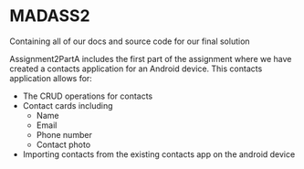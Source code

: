 # MADASS2
Containing all of our docs and source code for our final solution

Assignment2PartA includes the first part of the assignment where we have created a contacts application for an Android device.
This contacts application allows for:
- The CRUD operations for contacts
- Contact cards including
  - Name
  - Email
  - Phone number
  - Contact photo
- Importing contacts from the existing contacts app on the android device